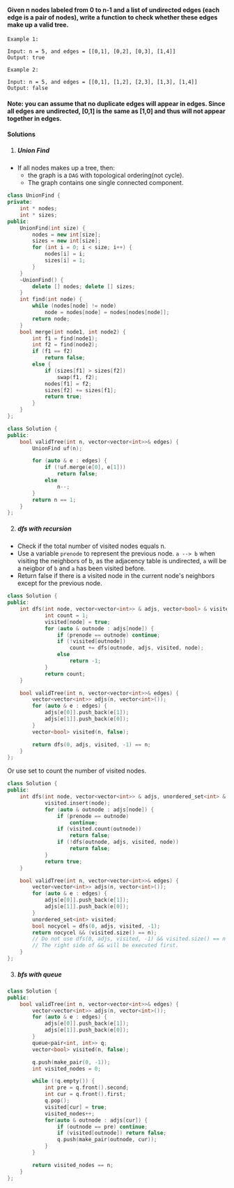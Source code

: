 #### Given n nodes labeled from 0 to n-1 and a list of undirected edges (each edge is a pair of nodes), write a function to check whether these edges make up a valid tree.

```
Example 1:

Input: n = 5, and edges = [[0,1], [0,2], [0,3], [1,4]]
Output: true

Example 2:

Input: n = 5, and edges = [[0,1], [1,2], [2,3], [1,3], [1,4]]
Output: false
```

#### Note: you can assume that no duplicate edges will appear in edges. Since all edges are undirected, [0,1] is the same as [1,0] and thus will not appear together in edges.

#### Solutions

1. ##### Union Find

- If all nodes makes up a tree, then:
    - the graph is a `DAG` with topological ordering(not cycle).
    - The graph contains one single connected component.

```c++
class UnionFind {
private:
    int * nodes;
    int * sizes;
public:
    UnionFind(int size) {
        nodes = new int[size];
        sizes = new int[size];
        for (int i = 0; i < size; i++) {
            nodes[i] = i;
            sizes[i] = 1;
        }
    }
    ~UnionFind() {
        delete [] nodes; delete [] sizes;
    }
    int find(int node) {
        while (nodes[node] != node)
            node = nodes[node] = nodes[nodes[node]];
        return node;
    }
    bool merge(int node1, int node2) {
        int f1 = find(node1);
        int f2 = find(node2);
        if (f1 == f2)
            return false;
        else {
            if (sizes[f1] > sizes[f2])
                swap(f1, f2);
            nodes[f1] = f2;
            sizes[f2] += sizes[f1];
            return true;
        }
    }
};

class Solution {
public:
    bool validTree(int n, vector<vector<int>>& edges) {
        UnionFind uf(n);

        for (auto & e : edges) {
            if (!uf.merge(e[0], e[1]))
                return false;
            else
                n--;
        }
        return n == 1;
    }
};
```


2. ##### dfs with recursion

- Check if the total number of visited nodes equals n.
- Use a variable `prenode` to represent the previous node.  `a --> b` when visiting the neighbors of b, as the adjacency table is undirected, `a` will be a neigbor of `b` and `a` has been visited before.
- Return false if there is a visited node in the current node's neighbors except for the previous node.

```c++
class Solution {
public:
    int dfs(int node, vector<vector<int>> & adjs, vector<bool> & visited, int prenode) {
            int count = 1;
            visited[node] = true;
            for (auto & outnode : adjs[node]) {
                if (prenode == outnode) continue;
                if (!visited[outnode])
                    count += dfs(outnode, adjs, visited, node);
                else
                    return -1;
            }
            return count;
    }

    bool validTree(int n, vector<vector<int>>& edges) {
        vector<vector<int>> adjs(n, vector<int>());
        for (auto & e : edges) {
            adjs[e[0]].push_back(e[1]);
            adjs[e[1]].push_back(e[0]);
        }
        vector<bool> visited(n, false);

        return dfs(0, adjs, visited, -1) == n;
    }
};
```

Or use set to count the number of visited nodes.

```c++
class Solution {
public:
    int dfs(int node, vector<vector<int>> & adjs, unordered_set<int> & visited, int prenode) {
            visited.insert(node);
            for (auto & outnode : adjs[node]) {
                if (prenode == outnode)
                    continue;
                if (visited.count(outnode))
                    return false;
                if (!dfs(outnode, adjs, visited, node))
                    return false;
            }
            return true;
    }

    bool validTree(int n, vector<vector<int>>& edges) {
        vector<vector<int>> adjs(n, vector<int>());
        for (auto & e : edges) {
            adjs[e[0]].push_back(e[1]);
            adjs[e[1]].push_back(e[0]);
        }
        unordered_set<int> visited;
        bool nocycel = dfs(0, adjs, visited, -1);
        return nocycel && (visited.size() == n);
        // Do not use dfs(0, adjs, visited, -1) && visited.size() == n
        // The right side of && will be executed first.
    }
};
```

3. ##### bfs with queue

```c++
class Solution {
public:
    bool validTree(int n, vector<vector<int>>& edges) {
        vector<vector<int>> adjs(n, vector<int>());
        for (auto & e : edges) {
            adjs[e[0]].push_back(e[1]);
            adjs[e[1]].push_back(e[0]);
        }
        queue<pair<int, int>> q;
        vector<bool> visited(n, false);

        q.push(make_pair(0, -1));
        int visited_nodes = 0;

        while (!q.empty()) {
            int pre = q.front().second;
            int cur = q.front().first;
            q.pop();
            visited[cur] = true;
            visited_nodes++;
            for(auto & outnode : adjs[cur]) {
                if (outnode == pre) continue;
                if (visited[outnode]) return false;
                q.push(make_pair(outnode, cur));
            }
        }

        return visited_nodes == n;
    }
};
```